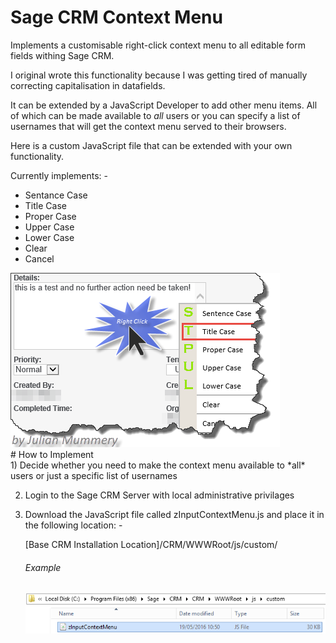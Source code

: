 # Sage CRM Context Menu
Implements a customisable right-click context menu to all editable form fields withing Sage CRM.

I original wrote this functionality because I was getting tired of manually correcting capitalisation in datafields.

It can be extended by a JavaScript Developer to add other menu items. All of which can be made available to *all* users or you can specify a list of usernames that will get the context menu served to their browsers. 

Here is a custom JavaScript file that can be extended with your own functionality.

Currently implements: -

<ul>
  <li>Sentance Case</li>
  <li>Title Case</li>
  <li>Proper Case</li>
  <li>Upper Case</li>
  <li>Lower Case</li>
  <li>Clear</li>
  <li>Cancel</li>
</ul>

<img src="https://github.com/julianmummery/sagecrm-context-menu/blob/master/SageCRM-Context-Menu-Example.png">
<br/>
# How to Implement
<br/>
1)  Decide whether you need to make the context menu available to *all* users or just a specific list of usernames

2)  Login to the Sage CRM Server with local administrative privilages

3)  Download the JavaScript file called zInputContextMenu.js and place it in the following location: -

    [Base CRM Installation Location]/CRM/WWWRoot/js/custom/
  
    <h6>Example</h6>
    <img src="https://github.com/julianmummery/sagecrm-context-menu/blob/master/contextMenuSetup.png">
  
  

